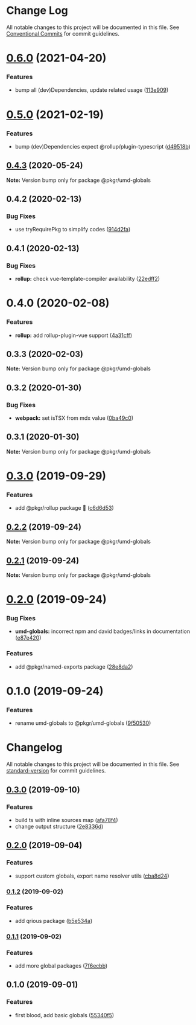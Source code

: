# Change Log

All notable changes to this project will be documented in this file.
See [Conventional Commits](https://conventionalcommits.org) for commit guidelines.

# [0.6.0](https://github.com/rx-ts/pkgr/compare/@pkgr/umd-globals@0.5.0...@pkgr/umd-globals@0.6.0) (2021-04-20)


### Features

* bump all (dev)Dependencies, update related usage ([113e909](https://github.com/rx-ts/pkgr/commit/113e909be27515c529f053c8c49a94ffbc821d33))





# [0.5.0](https://github.com/rx-ts/pkgr/compare/@pkgr/umd-globals@0.4.3...@pkgr/umd-globals@0.5.0) (2021-02-19)


### Features

* bump (dev)Dependencies expect @rollup/plugin-typescript ([d49518b](https://github.com/rx-ts/pkgr/commit/d49518bfea6f7ee58f05a39a1162e95defe57f81))





## [0.4.3](https://github.com/rx-ts/pkgr/compare/@pkgr/umd-globals@0.4.2...@pkgr/umd-globals@0.4.3) (2020-05-24)

**Note:** Version bump only for package @pkgr/umd-globals





## 0.4.2 (2020-02-13)


### Bug Fixes

* use tryRequirePkg to simplify codes ([914d2fa](https://github.com/rx-ts/pkgr/commit/914d2fa9d6de6dfd94d55d21d01aa4d2152a51fc))





## 0.4.1 (2020-02-13)


### Bug Fixes

* **rollup:** check vue-template-compiler availability ([22edff2](https://github.com/rx-ts/pkgr/commit/22edff2dfb97fe071ff8b9ad4fce4f0c99d09419))





# 0.4.0 (2020-02-08)


### Features

* **rollup:** add rollup-plugin-vue support ([4a31cff](https://github.com/rx-ts/pkgr/commit/4a31cff46d04c0d4182bcb249ea86ec77d2a0b57))





## 0.3.3 (2020-02-03)

**Note:** Version bump only for package @pkgr/umd-globals





## 0.3.2 (2020-01-30)


### Bug Fixes

* **webpack:** set isTSX from mdx value ([0ba49c0](https://github.com/rx-ts/pkgr/commit/0ba49c0e2a553e02afb62e6b655b9d90eb514cba))





## 0.3.1 (2020-01-30)

**Note:** Version bump only for package @pkgr/umd-globals





# [0.3.0](https://github.com/rx-ts/pkgr/compare/@pkgr/umd-globals@0.2.2...@pkgr/umd-globals@0.3.0) (2019-09-29)


### Features

* add @pkgr/rollup package :tada: ([c6d6d53](https://github.com/rx-ts/pkgr/commit/c6d6d53))





## [0.2.2](https://github.com/rx-ts/pkgr/compare/@pkgr/umd-globals@0.2.1...@pkgr/umd-globals@0.2.2) (2019-09-24)

**Note:** Version bump only for package @pkgr/umd-globals





## [0.2.1](https://github.com/rx-ts/pkgr/compare/@pkgr/umd-globals@0.2.0...@pkgr/umd-globals@0.2.1) (2019-09-24)

**Note:** Version bump only for package @pkgr/umd-globals





# [0.2.0](https://github.com/rx-ts/pkgr/compare/@pkgr/umd-globals@0.1.0...@pkgr/umd-globals@0.2.0) (2019-09-24)


### Bug Fixes

* **umd-globals:** incorrect npm and david badges/links in documentation ([e87e420](https://github.com/rx-ts/pkgr/commit/e87e420))


### Features

* add @pkgr/named-exports package ([28e8da2](https://github.com/rx-ts/pkgr/commit/28e8da2))





# 0.1.0 (2019-09-24)


### Features

* rename umd-globals to @pkgr/umd-globals ([9f50530](https://github.com/rx-ts/pkgr/commit/9f50530))





# Changelog

All notable changes to this project will be documented in this file. See [standard-version](https://github.com/conventional-changelog/standard-version) for commit guidelines.

## [0.3.0](https://github.com/JounQin/umd-globals/compare/v0.2.0...v0.3.0) (2019-09-10)

### Features

- build ts with inline sources map ([afa78f4](https://github.com/JounQin/umd-globals/commit/afa78f4))
- change output structure ([2e8336d](https://github.com/JounQin/umd-globals/commit/2e8336d))

## [0.2.0](https://github.com/JounQin/umd-globals/compare/v0.1.2...v0.2.0) (2019-09-04)

### Features

- support custom globals, export name resolver utils ([cba8d24](https://github.com/JounQin/umd-globals/commit/cba8d24))

### [0.1.2](https://github.com/JounQin/umd-globals/compare/v0.1.1...v0.1.2) (2019-09-02)

### Features

- add qrious package ([b5e534a](https://github.com/JounQin/umd-globals/commit/b5e534a))

### [0.1.1](https://github.com/JounQin/umd-globals/compare/v0.1.0...v0.1.1) (2019-09-02)

### Features

- add more global packages ([7f6ecbb](https://github.com/JounQin/umd-globals/commit/7f6ecbb))

## 0.1.0 (2019-09-01)

### Features

- first blood, add basic globals ([55340f5](https://github.com/JounQin/umd-globals/commit/55340f5))
